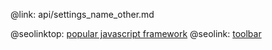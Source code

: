 @link: api/settings_name_other.md

@seolinktop: [popular javascript framework](https://webix.com)
@seolink: [toolbar](https://webix.com/widget/toolbar/)